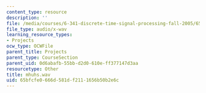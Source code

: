 ```yaml
---
content_type: resource
description: ''
file: /media/courses/6-341-discrete-time-signal-processing-fall-2005/65bfcfe0666d581df2111656b50b2e6c_mhuhs.wav
file_type: audio/x-wav
learning_resource_types:
- Projects
ocw_type: OCWFile
parent_title: Projects
parent_type: CourseSection
parent_uid: 0d6abafb-55bb-d2d0-610e-ff377147d3aa
resourcetype: Other
title: mhuhs.wav
uid: 65bfcfe0-666d-581d-f211-1656b50b2e6c
---
```

